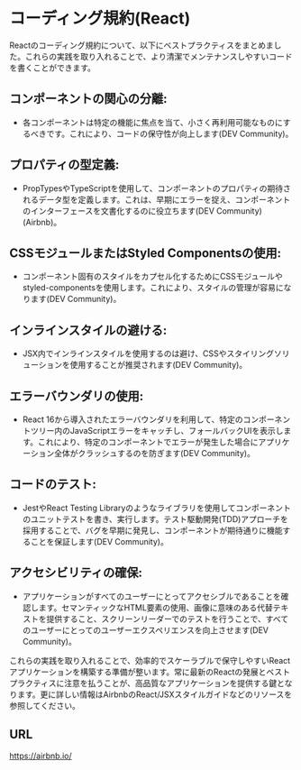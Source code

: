 # コーディング規約(React)

Reactのコーディング規約について、以下にベストプラクティスをまとめました。これらの実践を取り入れることで、より清潔でメンテナンスしやすいコードを書くことができます。

## コンポーネントの関心の分離:

- 各コンポーネントは特定の機能に焦点を当て、小さく再利用可能なものにするべきです。これにより、コードの保守性が向上します​ (DEV Community)​。

## プロパティの型定義: 

- PropTypesやTypeScriptを使用して、コンポーネントのプロパティの期待されるデータ型を定義します。これは、早期にエラーを捉え、コンポーネントのインターフェースを文書化するのに役立ちます​ (DEV Community)​​ (Airbnb)​。

## CSSモジュールまたはStyled Componentsの使用:

- コンポーネント固有のスタイルをカプセル化するためにCSSモジュールやstyled-componentsを使用します。これにより、スタイルの管理が容易になります​ (DEV Community)​。

## インラインスタイルの避ける:

- JSX内でインラインスタイルを使用するのは避け、CSSやスタイリングソリューションを使用することが推奨されます​ (DEV Community)​。

## エラーバウンダリの使用:

- React 16から導入されたエラーバウンダリを利用して、特定のコンポーネントツリー内のJavaScriptエラーをキャッチし、フォールバックUIを表示します。これにより、特定のコンポーネントでエラーが発生した場合にアプリケーション全体がクラッシュするのを防ぎます​ (DEV Community)​。

## コードのテスト:

- JestやReact Testing Libraryのようなライブラリを使用してコンポーネントのユニットテストを書き、実行します。テスト駆動開発(TDD)アプローチを採用することで、バグを早期に発見し、コンポーネントが期待通りに機能することを保証します​ (DEV Community)​。

## アクセシビリティの確保:

- アプリケーションがすべてのユーザーにとってアクセシブルであることを確認します。セマンティックなHTML要素の使用、画像に意味のある代替テキストを提供すること、スクリーンリーダーでのテストを行うことで、すべてのユーザーにとってのユーザーエクスペリエンスを向上させます​ (DEV Community)​。

これらの実践を取り入れることで、効率的でスケーラブルで保守しやすいReactアプリケーションを構築する準備が整います。常に最新のReactの発展とベストプラクティスに注意を払うことが、高品質なアプリケーションを提供する鍵となります。更に詳しい情報はAirbnbのReact/JSXスタイルガイドなどのリソースを参照してください。

## URL

https://airbnb.io/